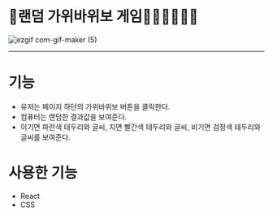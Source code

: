 # 🍩랜덤 가위바위보 게임👊🏻✌🏻🖐🏻

![ezgif com-gif-maker (5)](https://user-images.githubusercontent.com/98025141/185958245-8a0197f0-2412-4522-9874-df3e8842af92.gif)


***
# 기능
- 유저는 페이지 하단의 가위바위보 버튼을 클릭한다.
- 컴퓨터는 랜덤한 결과값을 보여준다.
- 이기면 파란색 테두리와 글씨, 지면 빨간색 테두리와 글씨, 비기면 검정색 테두리와 글씨를 보여준다.


# 사용한 기능
- React
- CSS
